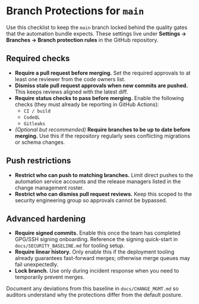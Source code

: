 # Branch Protections for `main`

Use this checklist to keep the `main` branch locked behind the quality gates that the automation
bundle expects. These settings live under **Settings → Branches → Branch protection rules** in the
GitHub repository.

## Required checks
- **Require a pull request before merging.** Set the required approvals to at least one reviewer from
the code owners list.
- **Dismiss stale pull request approvals when new commits are pushed.** This keeps reviews aligned
  with the latest diff.
- **Require status checks to pass before merging.** Enable the following checks (they must already be
  reporting in GitHub Actions):
  - `CI / build`
  - `CodeQL`
  - `Gitleaks`
- *(Optional but recommended)* **Require branches to be up to date before merging.** Use this if the
  repository regularly sees conflicting migrations or schema changes.

## Push restrictions
- **Restrict who can push to matching branches.** Limit direct pushes to the automation service
  accounts and the release managers listed in the change management roster.
- **Restrict who can dismiss pull request reviews.** Keep this scoped to the security engineering
  group so approvals cannot be bypassed.

## Advanced hardening
- **Require signed commits.** Enable this once the team has completed GPG/SSH signing onboarding.
  Reference the signing quick-start in `docs/SECURITY_BASELINE.md` for tooling setup.
- **Require linear history.** Only enable this if the deployment tooling already guarantees
  fast-forward merges; otherwise merge queues may fail unexpectedly.
- **Lock branch.** Use only during incident response when you need to temporarily prevent merges.

Document any deviations from this baseline in `docs/CHANGE_MGMT.md` so auditors understand why the
protections differ from the default posture.
